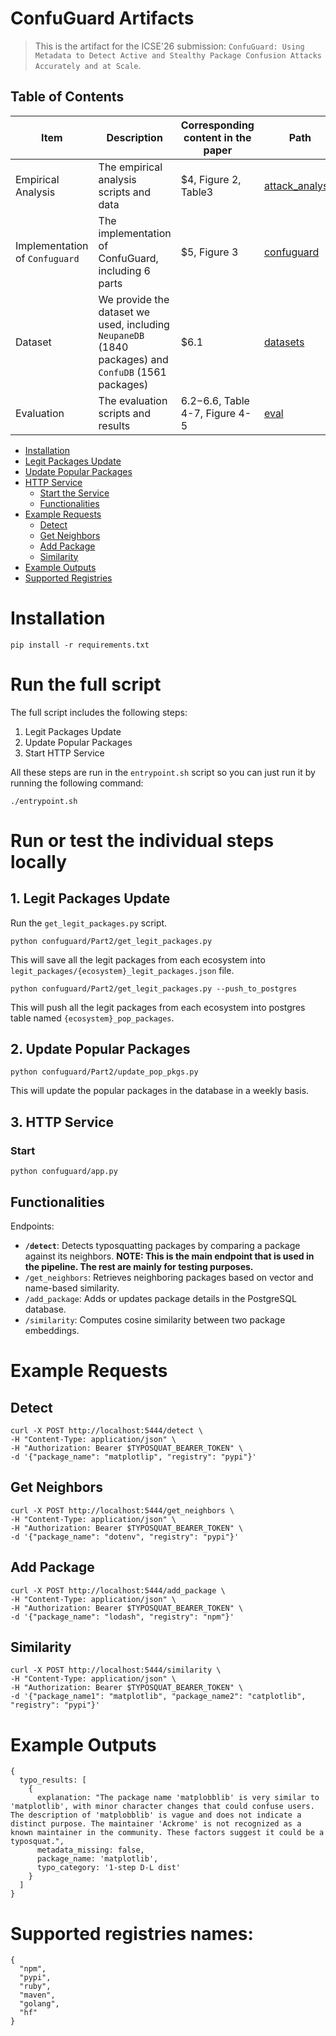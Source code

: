 # ConfuGuard Artifacts

> This is the artifact for the ICSE'26 submission: `ConfuGuard: Using Metadata to Detect Active and Stealthy Package Confusion Attacks Accurately and at Scale`.


## Table of Contents

| Item | Description | Corresponding content in the paper | Path |
|------|-------------|---------------------| ---------|
| Empirical Analysis | The empirical analysis scripts and data | $4, Figure 2, Table3| [attack_analysis](./attack_analysis) |
| Implementation of `Confuguard` | The implementation of ConfuGuard, including 6 parts | $5, Figure 3| [confuguard](./confuguard) |
| Dataset | We provide the dataset we used, including `NeupaneDB` (1840 packages) and `ConfuDB` (1561 packages)| $6.1| [datasets](./datasets) |
| Evaluation | The evaluation scripts and results | $6.2-$6.6, Table 4-7, Figure 4-5| [eval](./eval) |





- [Installation](#installation)
- [Legit Packages Update](#legit-packages-update)
- [Update Popular Packages](#update-popular-packages)
- [HTTP Service](#http-service)
  - [Start the Service](#start-the-service)
  - [Functionalities](#functionalities)
- [Example Requests](#example-requests)
  - [Detect](#detect)
  - [Get Neighbors](#get-neighbors)
  - [Add Package](#add-package)
  - [Similarity](#similarity)
- [Example Outputs](#example-outputs)
- [Supported Registries](#supported-registries)

# Installation

```
pip install -r requirements.txt
```


# Run the full script

The full script includes the following steps:

1. Legit Packages Update
2. Update Popular Packages
3. Start HTTP Service

All these steps are run in the `entrypoint.sh` script so you can just run it by running the following command:

```
./entrypoint.sh
```

# Run or test the individual steps locally

## 1. Legit Packages Update

Run the `get_legit_packages.py` script.

```
python confuguard/Part2/get_legit_packages.py
```

This will save all the legit packages from each ecosystem into `legit_packages/{ecosystem}_legit_packages.json` file.

```
python confuguard/Part2/get_legit_packages.py --push_to_postgres
```

This will push all the legit packages from each ecosystem into postgres table named `{ecosystem}_pop_packages`.

## 2. Update Popular Packages

```
python confuguard/Part2/update_pop_pkgs.py
```

This will update the popular packages in the database in a weekly basis.

## 3. HTTP Service

### Start

```
python confuguard/app.py
```

## Functionalities

Endpoints:

- **`/detect`**: Detects typosquatting packages by comparing a package against its neighbors. **NOTE: This is the main endpoint that is used in the pipeline. The rest are mainly for testing purposes.**
- `/get_neighbors`: Retrieves neighboring packages based on vector and name-based similarity.
- `/add_package`: Adds or updates package details in the PostgreSQL database.
- `/similarity`: Computes cosine similarity between two package embeddings.

# Example Requests

## Detect

```
curl -X POST http://localhost:5444/detect \
-H "Content-Type: application/json" \
-H "Authorization: Bearer $TYPOSQUAT_BEARER_TOKEN" \
-d '{"package_name": "matplotlip", "registry": "pypi"}'
```

## Get Neighbors

```
curl -X POST http://localhost:5444/get_neighbors \
-H "Content-Type: application/json" \
-H "Authorization: Bearer $TYPOSQUAT_BEARER_TOKEN" \
-d '{"package_name": "dotenv", "registry": "pypi"}'
```

## Add Package

```
curl -X POST http://localhost:5444/add_package \
-H "Content-Type: application/json" \
-H "Authorization: Bearer $TYPOSQUAT_BEARER_TOKEN" \
-d '{"package_name": "lodash", "registry": "npm"}'
```

## Similarity

```
curl -X POST http://localhost:5444/similarity \
-H "Content-Type: application/json" \
-H "Authorization: Bearer $TYPOSQUAT_BEARER_TOKEN" \
-d '{"package_name1": "matplotlib", "package_name2": "catplotlib", "registry": "pypi"}'
```

# Example Outputs

```
{
  typo_results: [
    {
      explanation: "The package name 'matplobblib' is very similar to 'matplotlib', with minor character changes that could confuse users. The description of 'matplobblib' is vague and does not indicate a distinct purpose. The maintainer 'Ackrome' is not recognized as a known maintainer in the community. These factors suggest it could be a typosquat.",
      metadata_missing: false,
      package_name: 'matplotlib',
      typo_category: '1-step D-L dist'
    }
  ]
}
```

# Supported registries names:

```
{
  "npm",
  "pypi",
  "ruby",
  "maven",
  "golang",
  "hf"
}
```

